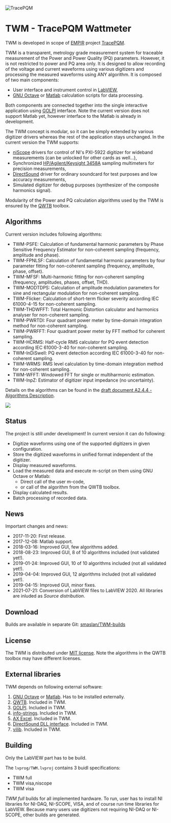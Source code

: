 ![TracePQM](./imgz/logo_final_male_v1.png)

# TWM - TracePQM Wattmeter

TWM is developed in scope of [EMPIR](https://msu.euramet.org/calls.html) project [TracePQM](http://tracepqm.cmi.cz/).

TWM is a transparent, metrology grade measurement system for traceable measurement of the Power and Power Quality (PQ) parameters. However, it is not restricted to power and PQ area only. It is designed to allow recording of the voltage and current waveforms using various digitizers and processing the measured waveforms using ANY algorithm. It is composed of two main components:
- User interface and instrument control in [LabVIEW](http://www.ni.com/labview/),
- [GNU Octave](https://www.gnu.org/software/octave/) or [Matlab](https://uk.mathworks.com/products/matlab.html) calculation scripts for data processing.

Both components are connected together into the single interactive application using [GOLPI](https://github.com/KaeroDot/GOLPI) interface. Note the current version does not support Matlab yet, however interface to the Matlab is already in development.

The TWM concept is modular, so it can be simply extended by various digitizer drivers whereas the rest of the application stays unchanged. In the current version the TWM supports:
- [niScope](http://sine.ni.com/nips/cds/view/p/lang/cs/nid/12638) drivers for control of NI's PXI-5922 digitizer for wideband measurements (can be unlocked for other cards as well...),
- Synchronized [HP/Agilent/Keysight 3458A](https://www.keysight.com/en/pd-1000001297%3Aepsg%3Apro-pn-3458A/digital-multimeter-8-digit?cc=US&lc=eng) sampling multimeters for precision measurements,
- [DirectSound](http://www.elektronika.kvalitne.cz/SW/dsdll/dsdll_eng.html) driver for ordinary soundcard for test purposes and low accuracy measurements,
- Simulated digitizer for debug purposes (synthesizer of the composite harmonics signal).

Modularity of the Power and PQ calculation algorithms used by the TWM is ensured by the [QWTB](https://qwtb.github.io/qwtb/) toolbox. 

## Algorithms
Current version includes following algorithms:
- TWM-PSFE: Calculation of fundamental harmonic parameters by Phase Sensitive Frequency Estimator for non-coherent sampling (frequency, amplitude and phase).
- TWM-FPNLSF: Calculation of fundamental harmonic parameters by four parameter fitting for non-coherent sampling (frequency, amplitude, phase, offset).
- TWM-MFSF: Multi-harmonic fitting for non-coherent sampling (frequency, amplitudes, phases, offset, THD).
- TWM-MODTDPS: Calculation of amplitude modulation parameters for sine and rectangular modulation for non-coherent sampling.
- TWM-Flicker: Calculation of short-term flicker severity according IEC 61000-4-15 for non-coherent sampling.
- TWM-THDWFFT: Total Harmonic Distortion calculator and harmonics analyser for non-coherent sampling.
- TWM-PWRTDI: Four quadrant power meter by time-domain integration method for non-coherent sampling.
- TWM-PWRFFT: Four quadrant power meter by FFT method for coherent sampling.
- TWM-HCRMS: Half-cycle RMS calculator for PQ event detection according IEC 61000-3-40 for non-coherent sampling.
- TWM-InDiSwell: PQ event detection according IEC 61000-3-40 for non-coherent sampling.
- TWM-WRMS: RMS level calculation by time-domain integration method for non-coherent sampling.
- TWM-WFFT: Windowed FFT for single or multiharmonic estimation.
- TWM-InpZ: Estimator of digitizer input impedance (no uncertainty).


Details on the algorithms can be found in the [draft document A2.4.4 - Algorithms Description](https://github.com/smaslan/TWM/blob/master/doc/A244%20Algorithms%20description.pdf).


<img src="./imgz/gui_v2_small.jpg">


## Status

The project is still under development! In current version it can do following:
- Digitize waveforms using one of the supported digitizers in given configuration.
- Store the digitized waveforms in unified format independent of the digitizer.
- Display measured waveforms.
- Load the measured data and execute m-script on them using GNU Octave or Matlab:
  - Direct call of the user m-code,
  - or call of the algorithm from the QWTB toolbox.
- Display calculated results.
- Batch processing of recorded data.



## News

Important changes and news:
- 2017-11-20: First release.
- 2017-12-08: Matlab support.
- 2018-03-16: Improved GUI, few algorithms added.
- 2018-08-23: Improved GUI, 8 of 10 algorithms included (not validated yet!).
- 2019-01-24: Improved GUI, 10 of 10 algorithms included (not all validated yet!).
- 2019-04-04: Improved GUI, 12 algorithms included (not all validated yet!).
- 2019-04-15: Improved GUI, minor fixes. 
- 2021-07-21: Conversion of LabVIEW files to LabVIEW 2020. All libraries are inluded as *Source distribution*.


## Download

Builds are available in separate Git: [smaslan/TWM-builds](https://github.com/smaslan/TWM-builds)


## License
The TWM is distributed under [MIT license](./LICENSE.txt). Note the algorithms in the QWTB toolbox may have different licenses. 
  
  
## External libraries
TWM depends on following external software:
1. [GNU Octave](https://www.gnu.org/software/octave/) or [Matlab](https://www.mathworks.com/products/matlab.html). Has to be installed externally.
1. [QWTB](https://github.com/qwtb/qwtb). Included in TWM.
1. [GOLPI](https://github.com/KaeroDot/GOLPI). Included in TWM.
1. [info-strings](https://github.com/KaeroDot/info-strings). Included in TWM.
1. [AX Excel](https://gitlab.com/smaslan/xls-template-and-stuff). Included in TWM.
1. [DirectSound DLL interface](https://github.com/KaeroDot/dsdll_lv). Included in TWM.
1. [vilib](https://gitlab.com/cmi-6011/vilib). Included in TWM.

## Building
Only the LabVIEW part has to be build.

The `lvprog/TWM.lvproj` contains 3 buidl specifications:
- TWM full
- TWM visa,niscope
- TWM visa

*TWM full* builds for all implemented hardware. To run, user has to install NI libraries for NI-DAQ, NI-SCOPE, VISA, and of course run time libraries for LabVIEW. Because many users use digitizers not requiring NI-DAQ or NI-SCOPE, other builds are generated.
